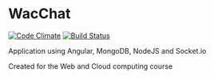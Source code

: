 WacChat
=======
[![Code Climate](https://codeclimate.com/github/frbl/WacChat/badges/gpa.svg)](https://codeclimate.com/github/frbl/WacChat) [![Build Status](https://travis-ci.org/frbl/WacChat.svg?branch=master)](https://travis-ci.org/frbl/WacChat)

Application using Angular, MongoDB, NodeJS and Socket.io

Created for the Web and Cloud computing course


